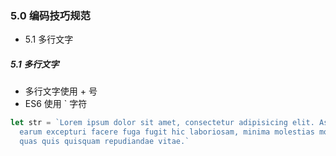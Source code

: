 ### 5.0 编码技巧规范

* 5.1 多行文字


##### 5.1 多行文字
* 多行文字使用 + 号
* ES6 使用 \` 字符 
```js
let str = `Lorem ipsum dolor sit amet, consectetur adipisicing elit. Asperiores beatae deserunt dolor 
  earum excepturi facere fuga fugit hic laboriosam, minima molestias mollitia nisi, pariatur placeat
  quas quis quisquam repudiandae vitae.`    
```

